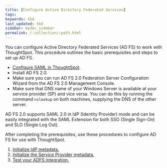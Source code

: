 ```yaml
---
title: [Configure Active Directory Federated Services]
tags:
keywords: tbd
last_updated: tbd
sidebar: mydoc_sidebar
permalink: /:collection/:path.html
---
```

You can configure Active Directory Federated Services \(AD FS\) to work with ThoughtSpot. This procedure outlines the basic prerequisites and steps to set up AD FS.

-   [Configure SAML in ThoughtSpot](ts_as_sp.html#).
-   Install AD FS 2.0.
-   Make sure you can run AD FS 2.0 Federation Server Configuration Wizard from the AD FS 2.0 Management Console.
-   Make sure that DNS name of your Windows Server is available at your service provider \(SP\) and vice versa. You can do this by running the command `nslookup` on both machines, supplying the DNS of the other server.

AD FS 2.0 supports SAML 2.0 in IdP \(Identity Provider\) mode and can be easily integrated with the SAML Extension for both SSO \(Single Sign-On\) and SLO \(Single Log Out\).

After completing the prerequisites, use these procedures to configure AD FS for use with ThoughtSpot.

1. [Initialize IdP metadata.](initialize_IDP.html)
2. [Initialize the Service Provider metadata.](initialize_SP.html)
3. [Test your ADFS integration.](test_ADFS.html)

